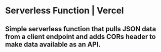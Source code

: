 # Serverless Function | Vercel

## Simple serverless function that pulls JSON data from a client endpoint and adds CORs header to make data available as an API.